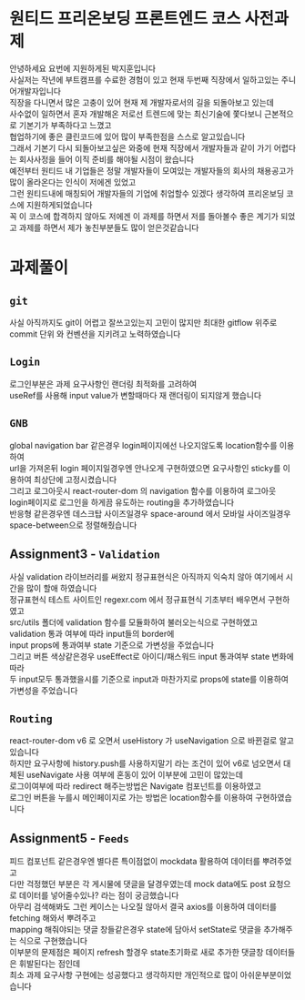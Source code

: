 # 원티드 프리온보딩 프론트엔드 코스 사전과제

안녕하세요 요번에 지원하게된 박지훈입니다
<br>
사실저는 작년에 부트캠프를 수료한 경험이 있고 현재 두번째 직장에서 일하고있는 주니어개발자입니다
<br>
직장을 다니면서 많은 고충이 있어 현재 제 개발자로서의 길을 되돌아보고 있는데
<br>
사수없이 일하면서 혼자 개발해온 저로선 트렌드에 맞는 최신기술에 쫓다보니 근본적으로 기본기가 부족하다고 느꼈고
<br>
협업하기에 좋은 클린코드에 있어 많이 부족한점을 스스로 알고있습니다
<br>
그래서 기본기 다시 되돌아보고싶은 와중에 현재 직장에서 개발자들과 같이 가기 어렵다는 회사사정을 들어 이직 준비를 해야될 시점이 왔습니다
<br>
예전부터 원티드 내 기업들은 정말 개발자들이 모여있는 개발자들의 회사의 채용공고가 많이 올라온다는 인식이 저에겐 있었고
<br>
그런 원티드내에 매칭되어 개발자들의 기업에 취업할수 있겠다 생각하여 프리온보딩 코스에 지원하게되었습니다
<br>
꼭 이 코스에 합격하지 않아도 저에겐 이 과제를 하면서 저를 돌아볼수 좋은 계기가 되었고 과제를 하면서 제가 놓친부분들도 많이 얻은것같습니다




# 과제풀이

## `git`

사실 아직까지도 git이 어렵고 잘쓰고있는지 고민이 많지만 최대한 gitflow 위주로 commit 단위 와 컨벤션을 지키려고 노력하였습니다

## `Login`

로그인부분은 과제 요구사항인 랜더링 최적화를 고려하여
<br>
useRef를 사용해 input value가 변할때마다 재 랜더링이 되지않게 했습니다


## `GNB`

global navigation bar 같은경우 login페이지에선 나오지않도록 location함수를 이용하여
<br>
url을 가져온뒤 login 페이지일경우엔 안나오게 구현하였으면 요구사항인 sticky를 이용하여 최상단에 고정시켰습니다
<br>
그리고 로그아웃시 react-router-dom 의 navigation 함수를 이용하여 로그아웃 login페이지로 로그인을 하게끔 유도하는 routing을 추가하였습니다
<br>
반응형 같은경우엔 데스크탑 사이즈일경우 space-around 에서 모바일 사이즈일경우 space-between으로 정렬해줬습니다


## Assignment3 - `Validation`

사실 validation 라이브러리를 써왔지 정규표현식은 아직까지 익숙치 않아 여기에서 시간을 많이 할애 하였습니다 
<br>
정규표현식 테스트 사이트인 regexr.com 에서 정규표현식 기초부터 배우면서 구현하였고
<br>
src/utils 폴더에 validation 함수를 모듈화하여 불러오는식으로 구현하였고
<br>
validation 통과 여부에 따라 input들의 border에 
<br>
input props에 통과여부 state 기준으로 가변성을 주었습니다
<br>
그리고 버튼 색상같은경우 useEffect로 아이디/패스워드 input 통과여부 state 변화에따라 
<br>
두 input모두 통과했을시를 기준으로 input과 마찬가지로 props에 state를 이용하여 가변성을 주었습니다



## `Routing`

react-router-dom v6 로 오면서 useHistory 가 useNavigation 으로 바뀐걸로 알고있습니다
<br>
하지만 요구사항에 history.push를 사용하지말기 라는 조건이 있어 v6로 넘오면서 대체된 useNavigate 사용 여부에 혼동이 있어 이부분에 고민이 많았는데
<br>
로그이여부에 따라 redirect 해주는방법은 Navigate 컴포넌트를 이용하였고 
<br>
로그인 버튼을 누를시 메인페이지로 가는 방법은 location함수를 이용하여 구현하였습니다


## Assignment5 - `Feeds`

피드 컴포넌트 같은경우엔 별다른 특이점없이 mockdata 활용하여 데이터를 뿌려주었고 
<br>
다만 걱정했던 부분은 각 게시물에 댓글을 달경우였는데 mock data에도 post 요청으로 데이터를 넣어줄수있나? 라는 점이 궁금했습니다
<br>
아무리 검색해봐도 그런 케이스는 나오질 않아서 결국 axios를 이용하여 데이터를 fetching 해와서 뿌려주고 
<br>
mapping 해줘야되는 댓글 창들같은경우 state에 담아서 setState로 댓글을 추가해주는 식으로 구현했습니다
<br>
이부분의 문제점은 페이지 refresh 할경우 state초기화로 새로 추가한 댓글창 데이터들은 휘발된다는 점인데
<br>
최소 과제 요구사항 구현에는 성공했다고 생각하지만 개인적으로 많이 아쉬운부분이었습니다 

